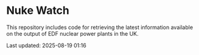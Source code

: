 # Nuke Watch

This repository includes code for retrieving the latest information available on the output of EDF nuclear power plants in the UK.

Last updated: 2025-08-19 01:16